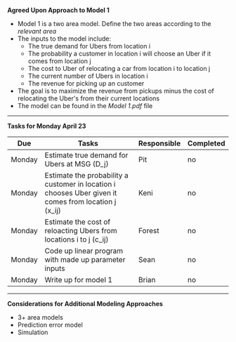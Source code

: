 **Agreed Upon Approach to Model 1**

- Model 1 is a two area model. Define the two areas according to the *relevant area*
- The inputs to the model include:
  - The true demand for Ubers from location i
  - The probability a customer in location i will choose an Uber if it comes from location j
  - The cost to Uber of relocating a car from location i to location j
  - The current number of Ubers in location i
  - The revenue for picking up an customer
- The goal is to maximize the revenue from pickups minus the cost of relocating the Uber's from their current locations
- The model can be found in the *Model 1.pdf* file

---

**Tasks for Monday April 23**

| Due | Tasks | Responsible | Completed |
| ------------- | ------------- | ------------- | -------------|
| Monday | Estimate true demand for Ubers at MSG (D_j) | Pit | no |
| Monday | Estimate the probability a customer in location i chooses Uber given it comes from location j (x_ij) | Keni | no |
| Monday | Estimate the cost of reloacting Ubers from locations i to j (c_ij) | Forest | no |
| Monday | Code up linear program with made up parameter inputs | Sean | no |
| Monday | Write up for model 1 | Brian | no |

---

**Considerations for Additional Modeling Approaches**

- 3+ area models
- Prediction error model
- Simulation

